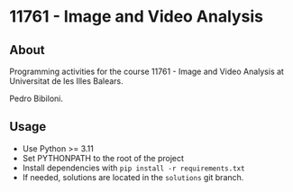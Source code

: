 # 11761 - Image and Video Analysis

## About

Programming activities for the course 11761 - Image and Video Analysis at Universitat de les Illes Balears.

Pedro Bibiloni.


## Usage

* Use Python >= 3.11
* Set PYTHONPATH to the root of the project
* Install dependencies with `pip install -r requirements.txt`
* If needed, solutions are located in the `solutions` git branch.
